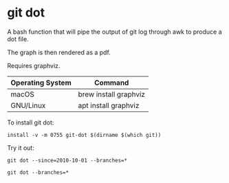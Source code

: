 # git dot

A bash function that will pipe the output of git log
through awk to produce a dot file.

The graph is then rendered as a pdf.

Requires graphviz.

| Operating System | Command |
|-----------------|--------|
|macOS            | brew install graphviz |
|GNU/Linux        | apt install graphviz  |

To install git dot:

    install -v -m 0755 git-dot $(dirname $(which git))
  
Try it out:

    git dot --since=2010-10-01 --branches=*

    git dot --branches=*
